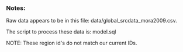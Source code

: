 ### Notes:

Raw data appears to be in this file: data/global_srcdata_mora2009.csv.

The script to process these data is: model.sql

NOTE: These region id's do not match our current IDs.